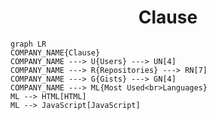 <h1 align="center">Clause</h1>

```mermaid
graph LR
COMPANY_NAME{Clause}
COMPANY_NAME ---> U{Users} ---> UN[4]
COMPANY_NAME ---> R{Repositories} ---> RN[7]
COMPANY_NAME ---> G{Gists} ---> GN[4]
COMPANY_NAME ---> ML{Most Used<br>Languages}
ML --> HTML[HTML]
ML --> JavaScript[JavaScript]
```
